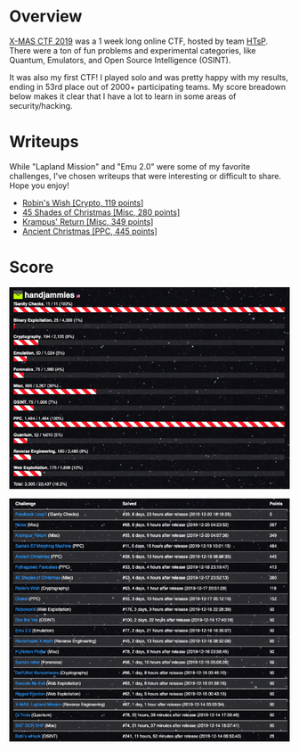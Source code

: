 # Overview

[X-MAS CTF 2019](https://ctftime.org/event/926) was a 1 week long online CTF, hosted by team [HTsP](https://ctftime.org/team/58218). There were a ton of fun problems and experimental categories, like Quantum, Emulators, and Open Source Intelligence (OSINT).

It was also my first CTF! I played solo and was pretty happy with my results, ending in 53rd place out of 2000+ participating teams. My score breadown below makes it clear that I have a lot to learn in some areas of security/hacking.

# Writeups

While "Lapland Mission" and "Emu 2.0" were some of my favorite challenges, I've chosen writeups that were interesting or difficult to share. Hope you enjoy!

- [Robin's Wish [Crypto, 119 points]](crypto/robins_wish/README.md)
- [45 Shades of Christmas [Misc, 280 points]](misc/45shades/README.md)
- [Krampus' Return [Misc, 349 points]](misc/krampus_return/README.md)
- [Ancient Christmas [PPC, 445 points]](ppc/ancient_christmas/README.md)

# Score

![Score breakdown](images/score_breakdown.png)

![Solved challenges](images/solved_challenges.png)
